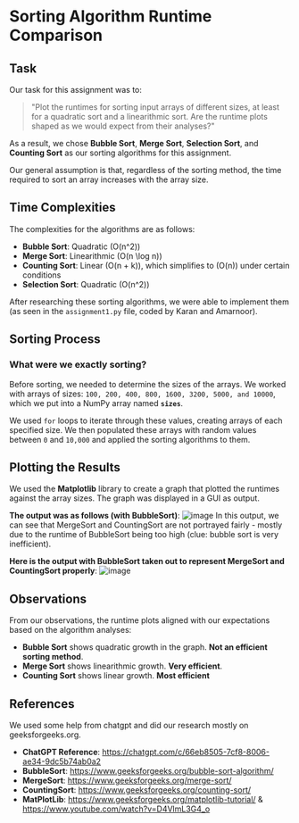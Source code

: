 # Sorting Algorithm Runtime Comparison

## Task

Our task for this assignment was to:

> "Plot the runtimes for sorting input arrays of different sizes, at least for a quadratic sort and a linearithmic sort. Are the runtime plots shaped as we would expect from their analyses?"

As a result, we chose **Bubble Sort**, **Merge Sort**, **Selection Sort**, and **Counting Sort** as our sorting algorithms for this assignment.

Our general assumption is that, regardless of the sorting method, the time required to sort an array increases with the array size.

## Time Complexities

The complexities for the algorithms are as follows:

- **Bubble Sort**: Quadratic \(O(n^2)\)
- **Merge Sort**: Linearithmic \(O(n \log n)\)
- **Counting Sort**: Linear \(O(n + k)\), which simplifies to \(O(n)\) under certain conditions
- **Selection Sort**: Quadratic \(O(n^2)\)

After researching these sorting algorithms, we were able to implement them (as seen in the `assignment1.py` file, coded by Karan and Amarnoor).

## Sorting Process

### What were we exactly sorting?

Before sorting, we needed to determine the sizes of the arrays. We worked with arrays of sizes: `100, 200, 400, 800, 1600, 3200, 5000, and 10000`, which we put into a NumPy array named **`sizes`**.

We used `for` loops to iterate through these values, creating arrays of each specified size. We then populated these arrays with random values between `0` and `10,000` and applied the sorting algorithms to them.

## Plotting the Results

We used the **Matplotlib** library to create a graph that plotted the runtimes against the array sizes. The graph was displayed in a GUI as output.

**The output was as follows (with BubbleSort)**: ![image](https://github.com/user-attachments/assets/1796cfcb-0102-42a0-8c74-d865c3e886da)
In this output, we can see that MergeSort and CountingSort are not portrayed fairly - mostly due to the runtime of BubbleSort being too high (clue: bubble sort is very inefficient). 

**Here is the output with BubbleSort taken out to represent MergeSort and CountingSort properly**: ![image](https://github.com/user-attachments/assets/39361c95-e1f9-4cd6-ad35-7b2ff2ca82cd)



## Observations

From our observations, the runtime plots aligned with our expectations based on the algorithm analyses:

- **Bubble Sort** shows quadratic growth in the graph. **Not an efficient sorting method**.
- **Merge Sort** shows linearithmic growth. **Very efficient**. 
- **Counting Sort** shows linear growth. **Most efficient**


## References

We used some help from chatgpt and did our research mostly on geeksforgeeks.org. 

- **ChatGPT Reference**: https://chatgpt.com/c/66eb8505-7cf8-8006-ae34-9dc5b74ab0a2
- **BubbleSort**: https://www.geeksforgeeks.org/bubble-sort-algorithm/
- **MergeSort**:  https://www.geeksforgeeks.org/merge-sort/
- **CountingSort**: https://www.geeksforgeeks.org/counting-sort/
- **MatPlotLib**: https://www.geeksforgeeks.org/matplotlib-tutorial/ & https://www.youtube.com/watch?v=D4VlmL3G4_o

  

